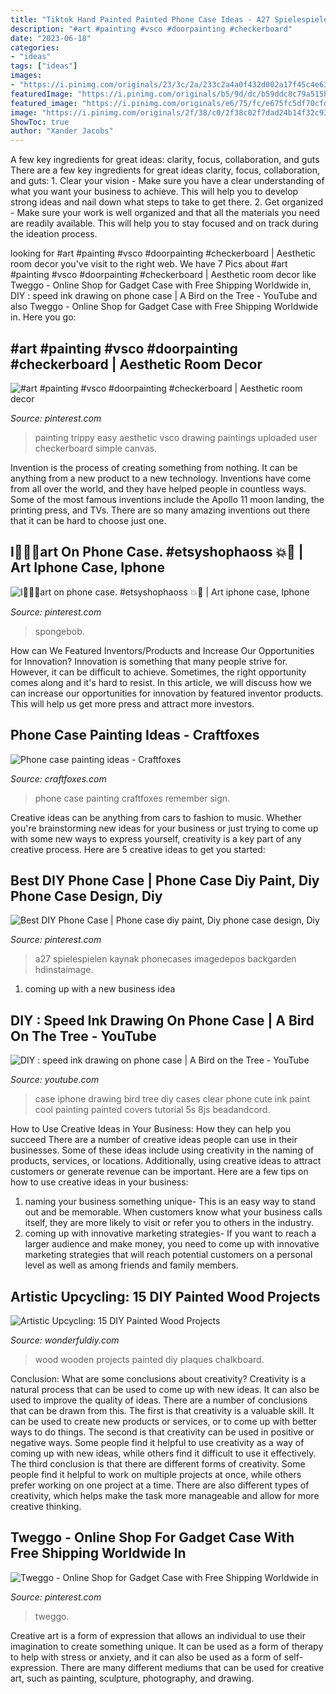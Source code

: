 ```yaml
---
title: "Tiktok Hand Painted Painted Phone Case Ideas - A27 Spielespielen Kaynak Phonecases Imagedepos Backgarden Hdinstaimage"
description: "#art #painting #vsco #doorpainting #checkerboard"
date: "2023-06-18"
categories:
- "ideas"
tags: ["ideas"]
images:
- "https://i.pinimg.com/originals/23/3c/2a/233c2a4a0f432d002a17f45c4e63794a.jpg"
featuredImage: "https://i.pinimg.com/originals/b5/9d/dc/b59ddc8c79a515b929b03d3bea2d4c4e.jpg"
featured_image: "https://i.pinimg.com/originals/e6/75/fc/e675fc5df70cfd17208babfc3d918b50.jpg"
image: "https://i.pinimg.com/originals/2f/38/c0/2f38c02f7dad24b14f32c93a4884a1a0.jpg"
ShowToc: true
author: "Xander Jacobs"
---
```



A few key ingredients for great ideas: clarity, focus, collaboration, and guts
There are a few key ingredients for great ideas clarity, focus, collaboration, and guts: 1. Clear your vision - Make sure you have a clear understanding of what you want your business to achieve. This will help you to develop strong ideas and nail down what steps to take to get there.
2. Get organized - Make sure your work is well organized and that all the materials you need are readily available. This will help you to stay focused and on track during the ideation process.

	

		
looking for #art #painting #vsco #doorpainting #checkerboard | Aesthetic room decor you've visit to the right web. We have 7 Pics about #art #painting #vsco #doorpainting #checkerboard | Aesthetic room decor like Tweggo - Online Shop for Gadget Case with Free Shipping Worldwide in, DIY : speed ink drawing on phone case | A Bird on the Tree - YouTube and also Tweggo - Online Shop for Gadget Case with Free Shipping Worldwide in. Here you go:
		
    
## #art #painting #vsco #doorpainting #checkerboard | Aesthetic Room Decor

<img loading=lazy src="https://i.pinimg.com/originals/23/3c/2a/233c2a4a0f432d002a17f45c4e63794a.jpg" onerror="this.onerror=null;this.src='https://tse3.mm.bing.net/th?id=OIP.8TvUZUwPmwNy5UM114DS4AHaJ4&amp;pid=15.1';" alt="#art #painting #vsco #doorpainting #checkerboard | Aesthetic room decor">

_Source: pinterest.com_

>painting trippy easy aesthetic vsco drawing paintings uploaded user checkerboard simple canvas. 

	

Invention is the process of creating something from nothing. It can be anything from a new product to a new technology. Inventions have come from all over the world, and they have helped people in countless ways. Some of the most famous inventions include the Apollo 11 moon landing, the printing press, and TVs. There are so many amazing inventions out there that it can be hard to choose just one.

    
## I💙💚🌴art On Phone Case. #etsyshophaoss 💥🎉 | Art Iphone Case, Iphone

<img loading=lazy src="https://i.pinimg.com/originals/2f/38/c0/2f38c02f7dad24b14f32c93a4884a1a0.jpg" onerror="this.onerror=null;this.src='https://tse2.mm.bing.net/th?id=OIP._W9HHbnOZ_I_lQp-drJQHgHaJz&amp;pid=15.1';" alt="I💙💚🌴art on phone case. #etsyshophaoss 💥🎉 | Art iphone case, Iphone">

_Source: pinterest.com_

>spongebob. 

	

How can We Featured Inventors/Products and Increase Our Opportunities for Innovation?
Innovation is something that many people strive for. However, it can be difficult to achieve. Sometimes, the right opportunity comes along and it's hard to resist. In this article, we will discuss how we can increase our opportunities for innovation by featured inventor products. This will help us get more press and attract more investors.

    
## Phone Case Painting Ideas - Craftfoxes

<img loading=lazy src="https://s3.amazonaws.com/craftfoxes-assets/album_images/images/000/004/857/vertical.png?1595544778" onerror="this.onerror=null;this.src='https://tse2.mm.bing.net/th?id=OIP.VJmBHET7JvJNlb9zjivRGAAAAA&amp;pid=15.1';" alt="Phone case painting ideas - Craftfoxes">

_Source: craftfoxes.com_

>phone case painting craftfoxes remember sign. 

	

Creative ideas can be anything from cars to fashion to music. Whether you're brainstorming new ideas for your business or just trying to come up with some new ways to express yourself, creativity is a key part of any creative process. Here are 5 creative ideas to get you started:

    
## Best DIY Phone Case | Phone Case Diy Paint, Diy Phone Case Design, Diy

<img loading=lazy src="https://i.pinimg.com/originals/e6/75/fc/e675fc5df70cfd17208babfc3d918b50.jpg" onerror="this.onerror=null;this.src='https://tse1.mm.bing.net/th?id=OIP.8fHK4wCvRWShu-QZgyVcYQHaOt&amp;pid=15.1';" alt="Best DIY Phone Case | Phone case diy paint, Diy phone case design, Diy">

_Source: pinterest.com_

>a27 spielespielen kaynak phonecases imagedepos backgarden hdinstaimage. 

	

1. coming up with a new business idea 

    
## DIY : Speed Ink Drawing On Phone Case | A Bird On The Tree - YouTube

<img loading=lazy src="https://i.ytimg.com/vi/DEmJnsX-8Js/maxresdefault.jpg" onerror="this.onerror=null;this.src='https://tse2.mm.bing.net/th?id=OIP.SawCxaui9Fwt7CfamQDl3QHaEK&amp;pid=15.1';" alt="DIY : speed ink drawing on phone case | A Bird on the Tree - YouTube">

_Source: youtube.com_

>case iphone drawing bird tree diy cases clear phone cute ink paint cool painting painted covers tutorial 5s 8js beadandcord. 

	

How to Use Creative Ideas in Your Business: How they can help you succeed
There are a number of creative ideas people can use in their businesses. Some of these ideas include using creativity in the naming of products, services, or locations. Additionally, using creative ideas to attract customers or generate revenue can be important. Here are a few tips on how to use creative ideas in your business: 
1. naming your business something unique- This is an easy way to stand out and be memorable. When customers know what your business calls itself, they are more likely to visit or refer you to others in the industry. 
2. coming up with innovative marketing strategies- If you want to reach a larger audience and make money, you need to come up with innovative marketing strategies that will reach potential customers on a personal level as well as among friends and family members. 

    
## Artistic Upcycling: 15 DIY Painted Wood Projects

<img loading=lazy src="https://cdn.wonderfuldiy.com/wp-content/uploads/2017/07/Wooden-chalkboard-plaques.jpg" onerror="this.onerror=null;this.src='https://tse2.mm.bing.net/th?id=OIP.RjSfrkMXybph73pPRExJhAHaJ4&amp;pid=15.1';" alt="Artistic Upcycling: 15 DIY Painted Wood Projects">

_Source: wonderfuldiy.com_

>wood wooden projects painted diy plaques chalkboard. 

	

Conclusion: What are some conclusions about creativity?
Creativity is a natural process that can be used to come up with new ideas. It can also be used to improve the quality of ideas. There are a number of conclusions that can be drawn from this. The first is that creativity is a valuable skill. It can be used to create new products or services, or to come up with better ways to do things. The second is that creativity can be used in positive or negative ways. Some people find it helpful to use creativity as a way of coming up with new ideas, while others find it difficult to use it effectively. The third conclusion is that there are different forms of creativity. Some people find it helpful to work on multiple projects at once, while others prefer working on one project at a time. There are also different types of creativity, which helps make the task more manageable and allow for more creative thinking.

    
## Tweggo - Online Shop For Gadget Case With Free Shipping Worldwide In

<img loading=lazy src="https://i.pinimg.com/originals/b5/9d/dc/b59ddc8c79a515b929b03d3bea2d4c4e.jpg" onerror="this.onerror=null;this.src='https://tse4.mm.bing.net/th?id=OIP.ZrrSDf5kje4sgvoGQ713HwHaHa&amp;pid=15.1';" alt="Tweggo - Online Shop for Gadget Case with Free Shipping Worldwide in">

_Source: pinterest.com_

>tweggo. 

	

Creative art is a form of expression that allows an individual to use their imagination to create something unique. It can be used as a form of therapy to help with stress or anxiety, and it can also be used as a form of self-expression. There are many different mediums that can be used for creative art, such as painting, sculpture, photography, and drawing.

